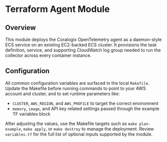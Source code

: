 # Terraform Agent Module

## Overview
This module deploys the Coralogix OpenTelemetry agent as a daemon-style ECS service on an existing EC2-backed ECS cluster. It provisions the task definition, service, and supporting CloudWatch log group needed to run the collector across every container instance.

## Configuration
All common configuration variables are surfaced in the local `Makefile`. Update the Makefile before running commands to point to your AWS account and cluster, and to set runtime parameters like:
- `CLUSTER`, `AWS_REGION`, and `AWS_PROFILE` to target the correct environment
- `memory`, `image`, and API key related settings passed through the example TF variables block

After adjusting the values, use the Makefile targets such as `make plan-example`, `make apply`, or `make destroy` to manage the deployment. Review `variables.tf` for the full list of optional inputs supported by the module.

